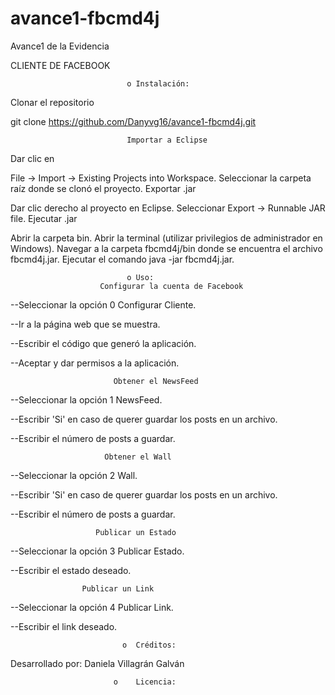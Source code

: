 # avance1-fbcmd4j

Avance1 de la Evidencia 


CLIENTE DE FACEBOOK 
                                                      
                                                      
                                                      
                              o	Instalación:

Clonar el repositorio

git clone https://github.com/Danyvg16/avance1-fbcmd4j.git

                              Importar a Eclipse

Dar clic en 

File -> Import -> Existing Projects into Workspace.
Seleccionar la carpeta raíz donde se clonó el proyecto.
Exportar .jar

Dar clic derecho al proyecto en Eclipse.
Seleccionar Export -> Runnable JAR file.
Ejecutar .jar

Abrir la carpeta bin.
Abrir la terminal (utilizar privilegios de administrador en Windows).
Navegar a la carpeta fbcmd4j/bin donde se encuentra el archivo fbcmd4j.jar.
Ejecutar el comando java -jar fbcmd4j.jar.

                              o	Uso:
                        Configurar la cuenta de Facebook

--Seleccionar la opción 0 Configurar Cliente.


--Ir a la página web que se muestra.


--Escribir el código que generó la aplicación.


--Aceptar y dar permisos a la aplicación.


                           Obtener el NewsFeed

--Seleccionar la opción 1 NewsFeed.


--Escribir 'Si' en caso de querer guardar los posts en un archivo.


--Escribir el número de posts a guardar.

                         Obtener el Wall

--Seleccionar la opción 2 Wall.


--Escribir 'Si' en caso de querer guardar los posts en un archivo.


--Escribir el número de posts a guardar.


                       Publicar un Estado

--Seleccionar la opción 3 Publicar Estado.


--Escribir el estado deseado.


                    Publicar un Link

--Seleccionar la opción 4 Publicar Link.


--Escribir el link deseado.

                             o	Créditos: 
                             
                             
Desarrollado por:
Daniela Villagrán Galván



                           o	Licencia:

